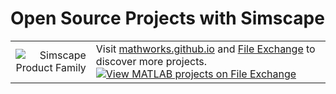 # Open Source Projects with Simscape

|   |  |
|-----:|---------------|
|![Simscape Product Family](https://github.com/simscape/simscape-github-org-resources/blob/main/SS_Family_ML_SL_240h.png)|Visit [mathworks.github.io](https://mathworks.github.io) and [File Exchange](https://www.mathworks.com/matlabcentral/fileexchange/) to discover more projects.  [![View MATLAB projects on File Exchange](https://www.mathworks.com/matlabcentral/images/matlab-file-exchange.svg)](https://www.mathworks.com/matlabcentral/fileexchange/)

